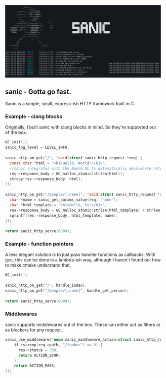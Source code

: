 <img src="img/screenshot.png" alt="sanic terminal screenshot">

## sanic - Gotta go fast.

Sanic is a simple, small, express-ish HTTP framework built in C.

### Example - clang blocks

Originally, I built sanic with clang blocks in mind. So they're supported out of the box.

```c
GC_init();
sanic_log_level = LEVEL_INFO;

sanic_http_on_get("/", ^void(struct sanic_http_request *req) {
  const char *html = "<h1>Hello, World!</h1>";
  //sanic integrates with the Boehm GC to automatically deallocate returned data
  res->response_body = GC_malloc_atomic(strlen(html));
  strcpy(res->response_body, html);
});

sanic_http_on_get("/people/{:name}", ^void(struct sanic_http_request *req) {
  char *name = sanic_get_params_value(req, "name");
  char *html_template = "<h1>Hello, %s!</h1>";
  res->response_body = GC_malloc_atomic(strlen(html_template) + strlen(name) - 2);
  sprintf(res->response_body, html_template, name);
});

return sanic_http_serve(8080);
```

### Example - function pointers

A less elegant solution is to just pass handler functions as callbacks. With gcc, this can be done in a lambda-ish way,
although I haven't found out how to make cmake understand that.

```c
GC_init();

sanic_http_on_get("/", handle_index);
sanic_http_on_get("/people/{:name}", handle_get_person);

return sanic_http_serve(8080);
```

### Middlewares

sanic supports middlewares out of the box. These can either act as filters or as blockers for any request.

```c
sanic_use_middleware(^enum sanic_middleware_action(struct sanic_http_request *req, struct sanic_http_response *res) {
    if (strcmp(req->path, "/foobar") == 0) {
      res->status = 300;
      return ACTION_STOP;
    }
    return ACTION_PASS;
});
```